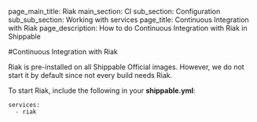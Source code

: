 page_main_title: Riak
main_section: CI
sub_section: Configuration
sub_sub_section: Working with services
page_title: Continuous Integration with Riak
page_description: How to do Continuous Integration with Riak in Shippable

#Continuous Integration with Riak

Riak is pre-installed on all Shippable Official images. However, we do not start it by default since not every build needs Riak.

To start Riak, include the following in your **shippable.yml**:

```
services:
  - riak
```
